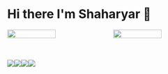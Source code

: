 # Hi there I'm Shaharyar 🤝

<div style="display: flex">
<img align="left" width="47%" src="https://github-readme-stats.vercel.app/api?username=Shaharyar-saleem&show_icons=true&theme=radical" />

<img align="right" width="47%" src="https://github-readme-stats.vercel.app/api/top-langs/?username=Shaharyar-saleem&layout=compact" />

</div>

<div style="display: flex; margin-top: 50px;">
   <img src="https://img.shields.io/badge/html5-%23E34F26.svg?style=for-the-badge&logo=html5&logoColor=white" />
   <img src="https://img.shields.io/badge/javascript-%23323330.svg?style=for-the-badge&logo=javascript&logoColor=%23F7DF1E" />
   <img src="https://img.shields.io/badge/php-%23777BB4.svg?style=for-the-badge&logo=php&logoColor=white" />
   <img src="https://img.shields.io/badge/css3-%231572B6.svg?style=for-the-badge&logo=css3&logoColor=white" />
</div>



